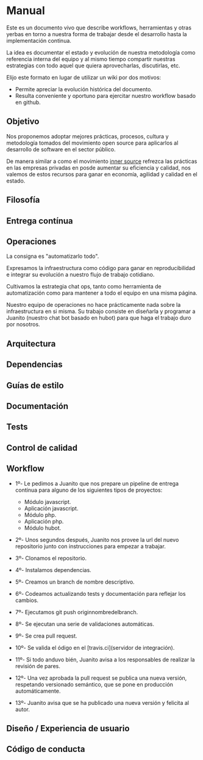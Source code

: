 # Manual

Este es un documento vivo que describe workflows, herramientas y otras yerbas en torno a nuestra forma de trabajar desde el desarrollo hasta la implementación continua.

La idea es documentar el estado y evolución de nuestra metodología como referencia interna del equipo y al mismo tiempo compartir nuestras estrategias con todo aquel que quiera aprovecharlas, discutirlas, etc.

Elijo este formato en lugar de utilizar un wiki por dos motivos:
+ Permite apreciar la evolución histórica del documento.
+ Resulta conveniente y oportuno para ejercitar nuestro workflow basado en github.

## Objetivo

Nos proponemos adoptar mejores prácticas, procesos, cultura y metodología tomados del movimiento open source para aplicarlos al desarrollo de software en el sector público.

De manera similar a como el movimiento [inner source](http://paypal.github.io/InnerSourceCommons/index.html) refrezca las prácticas en las empresas privadas en posde  aumentar su eficiencia y calidad, nos valemos de estos recursos para ganar en economía, agilidad y calidad en el estado.

## Filosofía

## Entrega contínua

## Operaciones

La consigna es "automatizarlo todo". 

Expresamos la infraestructura como código para ganar en reproducibilidad e integrar su evolución a nuestro flujo de trabajo cotidiano.

Cultivamos la estrategia chat ops, tanto como herramienta de automatización como para mantener a todo el equipo en una misma página.

Nuestro equipo de operaciones no hace prácticamente nada sobre la infraestructura en si misma. Su trabajo consiste en diseñarla y programar a Juanito (nuestro chat bot basado en hubot) para que haga el trabajo duro por nosotros.

## Arquitectura

## Dependencias

## Guías de estilo

## Documentación

## Tests

## Control de calidad

## Workflow

* 1º- Le pedimos a Juanito que nos prepare un pipeline de entrega contínua para alguno de los siguientes tipos de proyectos:
    
  * Módulo javascript.
  * Aplicación javascript.
  * Módulo php.
  * Aplicación php.
  * Módulo hubot.

* 2º- Unos segundos después, Juanito nos provee la url del nuevo repositorio junto con instrucciones para empezar a trabajar.

* 3º- Clonamos el repositorio.

* 4º- Instalamos dependencias.

* 5º- Creamos un branch de nombre descriptivo.

* 6º- Codeamos actualizando tests y documentación para reflejar los cambios.

* 7º- Ejecutamos git push originnombredelbranch.

* 8º- Se ejecutan una serie de validaciones automáticas.

* 9º- Se crea pull request.

* 10º- Se valida el ódigo en el [travis.ci](servidor de integración).

* 11º- Si todo anduvo bién, Juanito avisa a los responsables de realizar la revisión de pares.

* 12º- Una vez aprobada la pull request se publica una nueva versión, respetando versionado semántico, que se pone en producción automáticamente.

* 13º- Juanito avisa que se ha publicado una nueva versión y felicita al autor.

## Diseño / Experiencia de usuario

## Código de conducta
